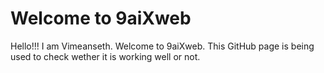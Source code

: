 # Welcome to 9aiXweb

Hello!!!
I am Vimeanseth. Welcome to 9aiXweb. 
This GitHub page is being used to check wether it is working well or not.